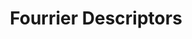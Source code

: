 ---
types: "word"

title: "Fourrier Descriptors"

categories: ['']

tags: ['Fourrier', 'Descriptors']

arabic: 'توصيفات فورير'

arexps: []

enwords: ['Fourrier Descriptors']

enexps: []

arlexicons: 'و'

enlexicons: 'F'

authors: ['Ruqayya Roshdy']

translators: ['']

citations: 'تطبيقات الذكاء الاصطناعي في خدمة اللغة العربية'

sources: 'مركز الملك عبدالله بن عبدالعزيز الدولي لخدمة اللغة العربية'

word: "true"

slug: ""
---